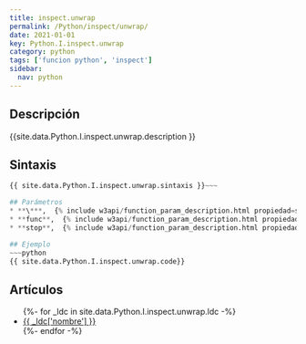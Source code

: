 ```yaml
---
title: inspect.unwrap
permalink: /Python/inspect/unwrap/
date: 2021-01-01
key: Python.I.inspect.unwrap
category: python
tags: ['funcion python', 'inspect']
sidebar: 
  nav: python
---
```


## Descripción
{{site.data.Python.I.inspect.unwrap.description }}

## Sintaxis
~~~python
{{ site.data.Python.I.inspect.unwrap.sintaxis }}~~~

## Parámetros
* **\***,  {% include w3api/function_param_description.html propiedad=site.data.Python.I.inspect.unwrap valor="*" %}
* **func**,  {% include w3api/function_param_description.html propiedad=site.data.Python.I.inspect.unwrap valor="func" %}
* **stop**,  {% include w3api/function_param_description.html propiedad=site.data.Python.I.inspect.unwrap valor="stop" %}

## Ejemplo
~~~python
{{ site.data.Python.I.inspect.unwrap.code}}
~~~

## Artículos
<ul>
{%- for _ldc in site.data.Python.I.inspect.unwrap.ldc -%}
   <li>
       <a href="{{_ldc['url'] }}">{{ _ldc['nombre'] }}</a>
   </li>
{%- endfor -%}
</ul>
